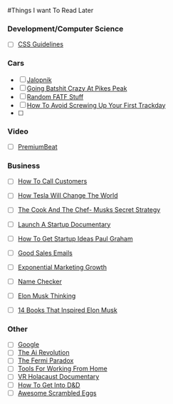 #Things I want To Read Later

### Development/Computer Science

- [ ] [CSS Guidelines](http://cssguidelin.es/)

### Cars

- [ ] [Jalopnik](http://jalopnik.com/)
- [ ] [Going Batshit Crazy At Pikes Peak](https://jalopnik.com/going-batshit-crazy-at-pike-peak-1782984194)
- [ ] [Random FATF Stuff](https://jalopnik.com/heres-every-random-bit-of-fast-and-furious-bullshit-you-1793976965)
- [ ] [How To Avoid Screwing Up Your First Trackday](https://jalopnik.com/how-to-avoid-screwing-up-your-first-track-day-like-i-di-1788780111)
- [ ] 


### Video

- [ ] [PremiumBeat](http://premiumbeat.com/)

### Business
-[ ] [How To Call Customers](https://mixergy.com/course-cheat-sheet-telesales/)
-[ ] [How Tesla Will Change The World](https://waitbutwhy.com/2015/06/how-tesla-will-change-your-life.html)
-[ ] [The Cook And The Chef- Musks Secret Strategy](https://waitbutwhy.com/2015/11/the-cook-and-the-chef-musks-secret-sauce.html)
-[ ] [Launch A Startup Documentary](http://www.startupstoriespodcast.com)
-[ ] [How To Get Startup Ideas Paul Graham](http://paulgraham.com/startupideas.html)
-[ ] [Good Sales Emails](http://goodsalesemails.com)
-[ ] [Exponential Marketing Growth](https://sumo.com/stories/marketing-strategy)
-[ ] [Name Checker](https://namechk.com)
-[ ] [Elon Musk Thinking](http://www.businessinsider.com/elon-musk-first-principles-2015-1)
-[ ] [14 Books That Inspired Elon Musk](http://www.businessinsider.com/elon-musk-favorite-books-2015-10)


### Other
- [ ] [Google](http://google.com)
- [ ] [The Ai Revolution](https://waitbutwhy.com/2015/01/artificial-intelligence-revolution-1.html)
- [ ] [The Fermi Paradox](https://waitbutwhy.com/2014/05/fermi-paradox.html)
- [ ] [Tools For Working From Home](https://fieldguide.gizmodo.com/12-tools-and-apps-that-make-working-from-home-easier-1796253657)
- [ ] [VR Holacaust Documentary](https://gizmodo.com/a-devastating-holocaust-documentary-proves-vr-filmmakin-1794610959)
- [ ] [How To Get Into D&D](https://kotaku.com/how-to-get-into-dungeons-dragons-1793608193)
- [ ] [Awesome Scrambled Eggs](https://lifehacker.com/5199462/gordon-ramsay-demonstrates-the-perfect-scrambled-egg-breakfast)